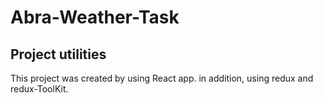 # Abra-Weather-Task

## Project utilities

This project was created by using React app.
in addition, using redux and redux-ToolKit.
